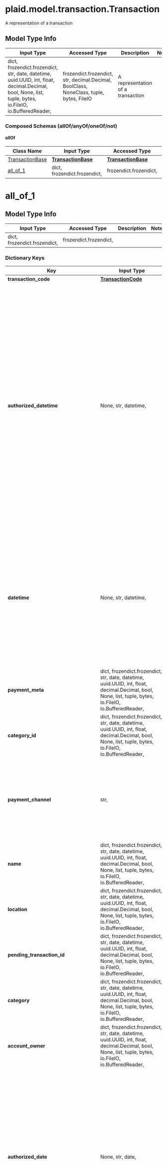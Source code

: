 # plaid.model.transaction.Transaction

A representation of a transaction

## Model Type Info
Input Type | Accessed Type | Description | Notes
------------ | ------------- | ------------- | -------------
dict, frozendict.frozendict, str, date, datetime, uuid.UUID, int, float, decimal.Decimal, bool, None, list, tuple, bytes, io.FileIO, io.BufferedReader,  | frozendict.frozendict, str, decimal.Decimal, BoolClass, NoneClass, tuple, bytes, FileIO | A representation of a transaction | 

### Composed Schemas (allOf/anyOf/oneOf/not)
#### allOf
Class Name | Input Type | Accessed Type | Description | Notes
------------- | ------------- | ------------- | ------------- | -------------
[TransactionBase](TransactionBase.md) | [**TransactionBase**](TransactionBase.md) | [**TransactionBase**](TransactionBase.md) |  | 
[all_of_1](#all_of_1) | dict, frozendict.frozendict,  | frozendict.frozendict,  |  | 

# all_of_1

## Model Type Info
Input Type | Accessed Type | Description | Notes
------------ | ------------- | ------------- | -------------
dict, frozendict.frozendict,  | frozendict.frozendict,  |  | 

### Dictionary Keys
Key | Input Type | Accessed Type | Description | Notes
------------ | ------------- | ------------- | ------------- | -------------
**transaction_code** | [**TransactionCode**](TransactionCode.md) | [**TransactionCode**](TransactionCode.md) |  | 
**authorized_datetime** | None, str, datetime,  | NoneClass, str,  | Date and time when a transaction was authorized in [ISO 8601](https://wikipedia.org/wiki/ISO_8601) format ( &#x60;YYYY-MM-DDTHH:mm:ssZ&#x60; ). For posted transactions, the &#x60;datetime&#x60; field will indicate the posted date, but &#x60;authorized_datetime&#x60; will indicate the day the transaction was authorized by the financial institution. If presenting transactions to the user in a UI, the &#x60;authorized_datetime&#x60;, when available, is generally preferable to use over the &#x60;datetime&#x60; field for posted transactions, as it will generally represent the date the user actually made the transaction.  This field is returned for select financial institutions and comes as provided by the institution. It may contain default time values (such as 00:00:00). This field is only populated in API version 2019-05-29 and later. | value must conform to RFC-3339 date-time
**datetime** | None, str, datetime,  | NoneClass, str,  | Date and time when a transaction was posted in [ISO 8601](https://wikipedia.org/wiki/ISO_8601) format ( &#x60;YYYY-MM-DDTHH:mm:ssZ&#x60; ). For the date that the transaction was initiated, rather than posted, see the &#x60;authorized_datetime&#x60; field.  This field is returned for select financial institutions and comes as provided by the institution. It may contain default time values (such as 00:00:00). This field is only populated in API version 2019-05-29 and later. | value must conform to RFC-3339 date-time
**payment_meta** | dict, frozendict.frozendict, str, date, datetime, uuid.UUID, int, float, decimal.Decimal, bool, None, list, tuple, bytes, io.FileIO, io.BufferedReader,  | frozendict.frozendict, str, decimal.Decimal, BoolClass, NoneClass, tuple, bytes, FileIO |  | 
**category_id** | dict, frozendict.frozendict, str, date, datetime, uuid.UUID, int, float, decimal.Decimal, bool, None, list, tuple, bytes, io.FileIO, io.BufferedReader,  | frozendict.frozendict, str, decimal.Decimal, BoolClass, NoneClass, tuple, bytes, FileIO |  | 
**payment_channel** | str,  | str,  | The channel used to make a payment. &#x60;online:&#x60; transactions that took place online.  &#x60;in store:&#x60; transactions that were made at a physical location.  &#x60;other:&#x60; transactions that relate to banks, e.g. fees or deposits.  This field replaces the &#x60;transaction_type&#x60; field.  | must be one of ["online", "in store", "other", ] 
**name** | dict, frozendict.frozendict, str, date, datetime, uuid.UUID, int, float, decimal.Decimal, bool, None, list, tuple, bytes, io.FileIO, io.BufferedReader,  | frozendict.frozendict, str, decimal.Decimal, BoolClass, NoneClass, tuple, bytes, FileIO |  | 
**location** | dict, frozendict.frozendict, str, date, datetime, uuid.UUID, int, float, decimal.Decimal, bool, None, list, tuple, bytes, io.FileIO, io.BufferedReader,  | frozendict.frozendict, str, decimal.Decimal, BoolClass, NoneClass, tuple, bytes, FileIO |  | 
**pending_transaction_id** | dict, frozendict.frozendict, str, date, datetime, uuid.UUID, int, float, decimal.Decimal, bool, None, list, tuple, bytes, io.FileIO, io.BufferedReader,  | frozendict.frozendict, str, decimal.Decimal, BoolClass, NoneClass, tuple, bytes, FileIO |  | 
**category** | dict, frozendict.frozendict, str, date, datetime, uuid.UUID, int, float, decimal.Decimal, bool, None, list, tuple, bytes, io.FileIO, io.BufferedReader,  | frozendict.frozendict, str, decimal.Decimal, BoolClass, NoneClass, tuple, bytes, FileIO |  | 
**account_owner** | dict, frozendict.frozendict, str, date, datetime, uuid.UUID, int, float, decimal.Decimal, bool, None, list, tuple, bytes, io.FileIO, io.BufferedReader,  | frozendict.frozendict, str, decimal.Decimal, BoolClass, NoneClass, tuple, bytes, FileIO |  | 
**authorized_date** | None, str, date,  | NoneClass, str,  | The date that the transaction was authorized. For posted transactions, the &#x60;date&#x60; field will indicate the posted date, but &#x60;authorized_date&#x60; will indicate the day the transaction was authorized by the financial institution. If presenting transactions to the user in a UI, the &#x60;authorized_date&#x60;, when available, is generally preferable to use over the &#x60;date&#x60; field for posted transactions, as it will generally represent the date the user actually made the transaction. Dates are returned in an [ISO 8601](https://wikipedia.org/wiki/ISO_8601) format ( &#x60;YYYY-MM-DD&#x60; ). | value must conform to RFC-3339 full-date YYYY-MM-DD
**personal_finance_category** | [**PersonalFinanceCategory**](PersonalFinanceCategory.md) | [**PersonalFinanceCategory**](PersonalFinanceCategory.md) |  | [optional] 
**personal_finance_category_icon_url** | str,  | str,  | A link to the icon associated with the primary personal finance category. The logo will always be 100x100 pixels. | [optional] 
**[counterparties](#counterparties)** | list, tuple,  | tuple,  | The counterparties present in the transaction. Counterparties, such as the financial institutions, are extracted by Plaid from the raw description. | [optional] 
**any_string_name** | dict, frozendict.frozendict, str, date, datetime, uuid.UUID, int, float, decimal.Decimal, bool, None, list, tuple, bytes, io.FileIO, io.BufferedReader,  | frozendict.frozendict, str, decimal.Decimal, BoolClass, NoneClass, tuple, bytes, FileIO | any string name can be used but the value must be the correct type | [optional]

# counterparties

The counterparties present in the transaction. Counterparties, such as the financial institutions, are extracted by Plaid from the raw description.

## Model Type Info
Input Type | Accessed Type | Description | Notes
------------ | ------------- | ------------- | -------------
list, tuple,  | tuple,  | The counterparties present in the transaction. Counterparties, such as the financial institutions, are extracted by Plaid from the raw description. | 

### Tuple Items
Class Name | Input Type | Accessed Type | Description | Notes
------------- | ------------- | ------------- | ------------- | -------------
[**TransactionCounterparty**](TransactionCounterparty.md) | [**TransactionCounterparty**](TransactionCounterparty.md) | [**TransactionCounterparty**](TransactionCounterparty.md) |  | 

[[Back to Model list]](../../README.md#documentation-for-models) [[Back to API list]](../../README.md#documentation-for-api-endpoints) [[Back to README]](../../README.md)

